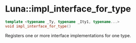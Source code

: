 # Luna::impl_interface_for_type

```c++
template <typename _Ty, typename _Ity1, typename...>
void impl_interface_for_type()
```

Registers one or more interface implementations for one type. 

